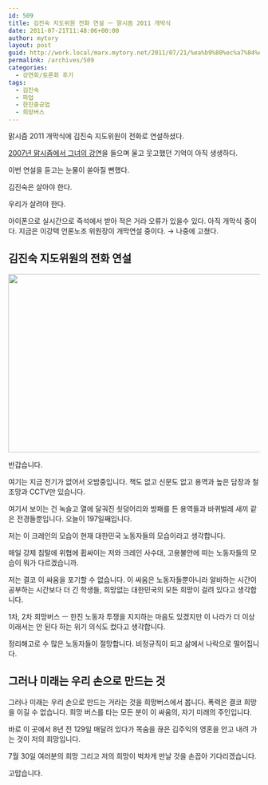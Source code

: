 ```yaml
---
id: 509
title: 김진숙 지도위원 전화 연설 ㅡ 맑시즘 2011 개막식
date: 2011-07-21T11:48:06+00:00
author: mytory
layout: post
guid: http://work.local/marx.mytory.net/2011/07/21/%ea%b9%80%ec%a7%84%ec%88%99-%ec%a7%80%eb%8f%84%ec%9c%84%ec%9b%90-%ec%a0%84%ed%99%94-%ec%97%b0%ec%84%a4-%e3%85%a1-%eb%a7%91%ec%8b%9c%ec%a6%98-2011-%ea%b0%9c%eb%a7%89%ec%8b%9d/
permalink: /archives/509
categories:
  - 강연회/토론회 후기
tags:
  - 김진숙
  - 파업
  - 한진중공업
  - 희망버스
---
```

맑시즘 2011 개막식에 김진숙 지도위원이 전화로 연설하셨다. 

<a title="[http://www.marxism.or.kr/2011/board.php?no=174]로 이동합니다." href="http://www.marxism.or.kr/2011/board.php?no=174" target="_blank">2007년 맑시즘에서 그녀의 강연</a>을 들으며 울고 웃고했던 기억이 아직 생생하다. 

이번 연설을 듣고는 눈물이 쏟아질 뻔했다. 

김진숙은 살아야 한다.

우리가 살려야 한다. 

아이폰으로 실시간으로 즉석에서 받아 적은 거라 오류가 있을수 있다. 아직 개막식 중이다. 지금은 이강택 언론노조 위원장이 개막연설 중이다. → 나중에 고쳤다.

## 김진숙 지도위원의 전화 연설

<img src="http://work.local/marx.mytory.net/wp-content/uploads/1/cfile2.uf.19790D524E3BBDD12DCF49.jpg" class="aligncenter" width="540" height="357" alt="" filename="20110801210859_0186.jpg" filemime="image/jpeg" />

반갑습니다. 

여기는 지금 전기가 없어서 오밤중입니다. 책도 없고 신문도 없고 용역과 높은 담장과 철조망과 CCTV만 있습니다. 

여기서 보이는 건 녹슬고 열에 달궈진 쇳덩어리와 방패를 든 용역들과 바퀴벌레 새끼 같은 전경들뿐입니다. 오늘이 197일째입니다. 

저는 이 크레인의 모습이 현재 대한민국 노동자들의 모습이라고 생각합니다. 

매일 강제 침탈에 위협에 휩싸이는 저와 크레인 사수대, 고용불안에 떠는 노동자들의 모습이 뭐가 다르겠습니까. 

저는 결코 이 싸움을 포기할 수 없습니다. 이 싸움은 노동자들뿐아니라 알바하는 시간이 공부하는 시간보다 더 긴 학생들, 희망없는 대한민국의 모든 희망이 걸려 있다고 생각합니다. 

1차, 2차 희망버스 ㅡ 한진 노동자 투쟁을 지지하는 마음도 있겠지만 이 나라가 더 이상 이래서는 안 된다 하는 위기 의식도 컸다고 생각합니다. 

정리해고로 수 많은 노동자들이 절망합니다. 비정규직이 되고 삶에서 나락으로 떨어집니다. 

## 그러나 미래는 우리 손으로 만드는 것

그러나 미래는 우리 손으로 만드는 거라는 것을 희망버스에서 봅니다. 폭력은 결코 희망을 이길 수 없습니다. 희망 버스를 타는 모든 분이 이 싸움의, 자기 미래의 주인입니다. 

바로 이 곳에서 8년 전 129일 매달려 있다가 목숨을 끊은 김주익의 영혼을 안고 내려 가는 것이 저의 희망입니다. 

7월 30일 여러분의 희망 그리고 저의 희망이 벅차게 만날 것을 손꼽아 기다리겠습니다. 

고맙습니다.